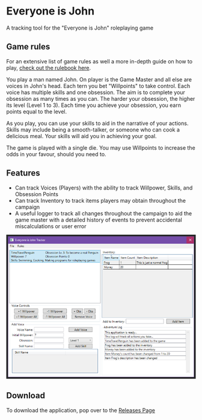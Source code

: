 # Everyone is John
 A tracking tool for the "Everyone is John" roleplaying game

## Game rules
For an extensive list of game rules as well a more in-depth guide on how to play, [check out the rulebook here](https://rulebook.io/games/everyone-is-john/rules/).

You play a man named John. On player is the Game Master and all else are voices in John's head.
Each tern you bet "Willpoints" to take control. Each voice has multiple skills and one obsession.
The aim is to complete your obsession as many times as you can. The harder your obsession, the higher its level (Level 1 to 3).
Each time you achieve your obsession, you earn points equal to the level.

As you play, you can use your skills to aid in the narrative of your actions. Skills may include being a smooth-talker, or someone who can cook a delicious meal. Your skills will aid you in achieving your goal.

The game is played with a single die. You may use Willpoints to increase the odds in your favour, should you need to.

## Features
- Can track Voices (Players) with the ability to track Willpower, Skills, and Obsession Points
- Can track Inventory to track items players may obtain throughout the campaign
- A useful logger to track all changes throughout the campaign to aid the game master with a detailed history of events to prevent accidental miscalculations or user error

![image of the application](/ReadmeImages/image01.png)

## Download
To download the application, pop over to the [Releases Page](https://github.com/TimeTravelPenguin/Everyone-is-John-Tracker/releases)
